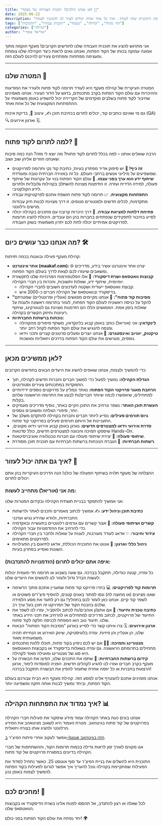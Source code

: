 ```yaml
---
title: "לאן אנחנו הולכים? תוכנית הצמיחה של מעקף 🚀"
date: 2025-06-22
description: "מטרות הקהילה, מה אנחנו עושים ומה התוכניות שלנו לעתיד. ואיך כל אחד ואחת יכולים לעזור לנו להמשיך לצמוח."
tags: ["קוד פתוח", "קהילה", "מעקף", "תוכנית עבודה", "התנדבות"]
categories: ["קהילה"]
author: "אוריאל אופיר"
---
```


אני מתרגש להציג את תוכנית העבודה שלנו לחודשים הקרובים! מעקף הוקמה מתוך אמונה עמוקה בכוחו של הקוד הפתוח, ואנחנו גאים לראות כיצד הקהילה שלנו צומחת ומעצימה מפתחות ומפתחים צעירים להיכנס לעולם הזה.

---

## המטרה שלנו 🎯

המטרה העיקרית של קהילת מעקף היא לעודד תרומה לקוד פתוח ולעורר את המודעות וההיכרות עם עולם הקוד הפתוח בקרב מתכנתים, בדגש על הדור הצעיר. אנחנו מאמינים שחיבור לקוד פתוח בשלבים מוקדמים של הקריירה יכול להשפיע באופן משמעותי על ההתפתחות המקצועית של כל אחת ואחד.

גם מי שאינם כותבים קוד, יכולים לתרום בכתיבת תוכן ✍️, עיצוב 🎨, בדיקת איכות (QA) 🔍 וארגון אירועים 🗓️.

---

## למה לתרום לקוד פתוח? 🤔

הרבה שואלים אותנו – למה בכלל לתרום לקוד פתוח? מה יוצא לי מזה? הנה כמה סיבות שאנחנו חוזרים אליהן שוב ושוב:

* **זה כיף!** 🎉 יש סיפוק אדיר מפתרון בעיות, כתיבת קוד נקי ותרומה לפרויקטים שמשפיעים על מיליוני אנשים ברחבי העולם. כל זה באווירה חברתית טובה ומעודדת.
* **שיתוף ידע הוא ערך בפני עצמו.** 🤝 עולם הקוד הפתוח בנוי על עקרונות של שיתוף פעולה, למידה הדדית ועזרה. זו הזדמנות מצוינת להשתלב בקהילות גלובליות ולתרום לידע הקולקטיבי.
* **התפתחות מקצועית.** 📈 תרומה לקוד פתוח חושפת אתכם לפרקטיקות עבודה מתקדמות, לכלים חדשים ולמנטורים מנוסים. זו דרך מצוינת לבנות תיק עבודות מרשים ורלוונטי.
* **פתיחת דלתות למציאת עבודה.** 🚪 דרך היכרות קרובה עם מתכנים בקהילה יכולה לסייע בחיבור לתפקידים שנפתחים בחברות בהן הם עובדים. היכולת להציג תרומות לפרויקטים אמיתיים יכולה לתת לכם יתרון משמעותי בשוק העבודה.

---

## מה אנחנו כבר עושים כיום? 🛠️

קהילת מעקף פעילה ובועטת בכמה חזיתות:

* **אתר אינטרנט (maakaf.com):** 🌐 יצרנו אתר אינטרנט עשיר בידע, מדריכים ומשאבים שיעזרו לכם לצאת לדרך בעולם הקוד הפתוח.
* **קבוצות וואטסאפ ושרת דיסקורד:** 💬 אלו הפלטפורמות המרכזיות שלנו לתקשורת יומיומית, שיתוף ידע, שאלות ותשובות, והכרות בין חברי הקהילה.
    * קבוצת וואטסאפ ייעודית ושקטה לעדכונים חשובים לחברי הקהילה.
    * בדיסקורד ובוואטסאפ של הקהילה חברים כ-2000 איש.
* **"מסיבות קוד פתוח":** 🥳 אנחנו מקיימים מפגשים (אונליין ופרונטליים) שמטרתם להקל על כניסה ראשונית לעולם הקוד הפתוח, לעזור בתרומה ראשונה ולענות על שאלות בזמן אמת. המפגשים הללו הם הזדמנות מצוינת גם לנטוורקינג, שיתוף רעיונות וחיזוק הקשרים בקהילה.
* **נוכחות ברשתות החברתיות:**
    * **לינקדאין:** אני (אוריאל) כותב באופן קבוע בלינקדאין, משתף סיפורים מהקהילה ומנסה להנגיש את עולם הקוד הפתוח לקהל רחב יותר.
    * **טיקטוק, יוטיוב ואינסטגרם:** 🎥 אנחנו יוצרים ומעלים סרטונים קצרים ותכני וידאו נוספים, מנגישים את עולם הקוד הפתוח בדרכים ויזואליות ומושכות.

---

## לאן ממשיכים מכאן? 

כדי להמשיך ולצמוח, אנחנו שואפים להשיג את היעדים הבאים בחודשים הקרובים:

* **הגדלת הקהילה:** נמשיך לפעול כדי למשוך חברים וחברות חדשים לקהילה, תוך התמקדות במתכנתים צעירים וסטודנטים.
* **הרחבת מאגר פרויקטי הקוד הפתוח:** נאתר ונמליץ על פרויקטים נוספים ידידותיים למתחילים, שיאפשרו לכמה שיותר חברים/ות לבצע את התרומה הראשונה שלהם בקלות.
* **העשרת תוכן האתר:** נשפר ונרחיב את התוכן הקיים באתר, נוסיף מדריכים מעמיקים יותר, סיפורי הצלחה ומשאבים נוספים.
* **גיוס תורמים פעילים:** נסייע ליותר חברים וחברות בקהילה להתקדם משלב של התעניינות אל היותם תורמים פעילים בפרויקטי קוד פתוח.
* **סדרת אירועי וידאו למצטרפים חדשים:** נארגן באופן קבוע אירועי וידאו מקוונים, שיספקו תמיכה והכוונה למצטרפים חדשים, כולל סדנאות Hands-On.
* **שיתופי פעולה:** 🤝 יצירת שיתופי פעולה עם חברות טכנולוגיה ואוניברסיטאות.
* **רשתות חברתיות:** 📣 הגברת הנוכחות ברשתות חברתיות עם תוכנית תוכן מסודרת.

---

## איך גם אתה יכול לעזור? 💪

ההצלחה של מעקף תלויה בשיתוף הפעולה של כולנו! הנה הדרכים העיקריות בהן אתם יכולים לתרום:

### מה אני (אוריאל) מתחייב לעשות:

אני אמשיך להתמקד בבניית תשתית הקהילה ובקידום המטרות שלנו:

* **כתיבת תוכן וניהול ידע:** ✍️ אמשיך לכתוב מאמרים ותכנים לאתר ולרשתות החברתיות, ולוודא שהידע נגיש ועדכני.
* **קשרים ושיתופי פעולה:** 🤝 אצור קשרים עם גורמים רלוונטיים בתעשייה ובאקדמיה כדי להרחיב את ההזדמנויות עבור הקהילה.
* **עידוד וחיבור:** ✨ אדאג לעודד מעורבות, לענות על שאלות ולחבר בין חברי הקהילה לפרויקטים מתאימים.
* **ניהול כללי וארגון:** 🧭 אנווט את התוכנית הכוללת, אדאג לתיאום בין הפעילויות השונות ואסייע בפתרון בעיות.

### איפה אתם יכולים לתרום (הזדמנויות להתנדבות):

כל עזרה, קטנה כגדולה, תתקבל בברכה. גם שעה בשבוע או תרומה חד-פעמית יכולות לעשות הבדל גדול ולעזור לנו להגשים את היעדים שלנו:

* **תרומות קוד לפרויקטים:** 💻
    בחרו פרויקט קוד פתוח שמעניין אתכם מתוך הרשימה שאנו מציעים (או מחוצה לה) ונסו לפתור באגים קטנים, להוסיף פיצ'רים פשוטים או לשפר קוד קיים. אנחנו כאן לעזור לכם בתהליך!
    גם רק לתעד את מסע הלמידה שלכם בהבנת הקוד של הפרויקט זה תוכן בעל ערך רב.
* **כתיבה טכנית ותיעוד:** 📝
    אם אתם/ן אוהבים/ות לכתוב ולהסביר, עזרו לנו לשפר את התיעוד של פרויקטים, לכתוב מדריכים למתחילים או להרחיב את תכני הידע באתר שלנו. תיעוד טוב הוא המפתח לכניסה חלקה לקוד פתוח.
* **ארגון אירועים:** 🗓️
    צרו איתנו קשר כדי לסייע בארגון "מסיבות הקוד הפתוח" הבאות שלנו, הן אונליין והן פיזיות. עזרה בלוגיסטיקה, שיווק האירוע או הנחייתו תהיה משמעותית מאוד.
* **מנטורינג ותמיכה:** 🧑‍🏫
    אם יש לכם ניסיון בקוד פתוח, תוכלו ללוות מתכנתים מתחילים בתרומתם הראשונה. גם עזרה בשאלות בדיסקורד או בקבוצות הוואטסאפ היא סוג של מנטורינג ומועילה מאוד לקהילה.
* **קידום ברשתות החברתיות:** 📢
    שתפו את התכנים שלנו, הפיצו את הבשורה על מעקף בקרב חברים ועזרו לנו להגיע לקהלים חדשים.
    הפניה למוסדות לימוד, ארגון הרצאות בחברות או כל יוזמה אחרת שתעזור להפיץ את הבשורה תתקבל בברכה!

אנחנו מזמינים אתכם להצטרף אלינו למסע הזה. קהילת מעקף היא הבית עבורכם בעולם הקוד הפתוח, וביחד נמשיך לבנות אותה חזקה ומשפיעה יותר.

---

## איך נמדוד את התפתחות הקהילה? 📊

אנחנו בונים כעת באתר הקהילה עמוד מידע שיסקור את פעילות חברי הקהילה בפרויקטים של קוד פתוח בגיטהאב. מטרת העמוד היא לשאוב מגיטאהב את המידע הרלוונטי ולהציג אותו בצורה ויזואלית.

אפשר לעקוב אחרי פיתוח הפיצ'ר <a href="https://github.com/Maakaf/maakaf_home/issues/8" target="_blank" rel="noopener noreferrer">ב-Issue הזה בגיטהאב</a>.

אנו מקווים לאורך זמן לראות גדילה בכמות תרומות הקוד, וההשתתפות של חברי הקהילה בדיונים במסגרת פרויקטים של קוד פתוח.

התוכנית היא להשלים את בניית הפיצ'ר עד סוף אוגוסט 25. כאשר נתחיל למדוד את הפעילות שמתקיימת בקהילה נוכל להעריך איך אפשר לגרום לפעילות בקוד הפתוח להמשיך לצמוח באופן נכון.

---

## מחכים לכם! 👋

לכל שאלה או רצון להתנדב, אל תהססו לפנות אלינו בשרת הדיסקורד או בקבוצות הוואטסאפ שלנו.

יחד נפתח את עולם הקוד הפתוח בפני כולם! 🌍

